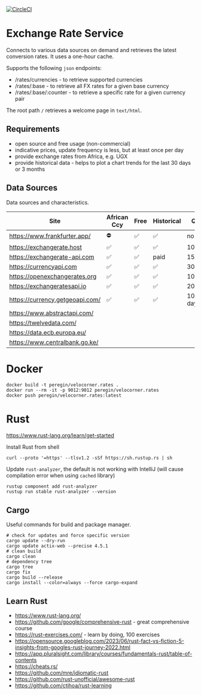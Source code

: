 [![CircleCI](https://dl.circleci.com/status-badge/img/gh/peregin/exchange-rate-service/tree/master.svg?style=shield)](https://dl.circleci.com/status-badge/redirect/gh/peregin/exchange-rate-service/tree/master)

# Exchange Rate Service
Connects to various data sources on demand and retrieves the latest conversion rates.
It uses a one-hour cache.

Supports the following `json` endpoints:
- /rates/currencies - to retrieve supported currencies
- /rates/:base - to retrieve all FX rates for a given base currency
- /rates/:base/:counter - to retrieve a specific rate for a given currency pair

The root path `/` retrieves a welcome page in `text/html`.

## Requirements
- open source and free usage (non-commercial)
- indicative prices, update frequency is less, but at least once per day
- provide exchange rates from Africa, e.g. UGX
- provide historical data - helps to plot a chart trends for the last 30 days or 3 months

## Data Sources
Data sources and characteristics.

| Site                            | African Ccy | Free | Historical | Quota   | Source   |
|---------------------------------|-------------|------|------------|---------|----------|
| https://www.frankfurter.app/    | ⛔️          | ✅    | ✅          | no      | ECB      |
| https://exchangerate.host       | ✅           | ✅    | ✅          | 100/mo  | multiple | 
| https://exchangerate-api.com    | ✅           | ✅    | paid       | 1500/mo | 30+      | 
| https://currencyapi.com         | ✅           | ✅    | ✅          | 300/mo  | multiple |
| https://openexchangerates.org   | ✅           | ✅    | ✅          | 1000/mo | multiple |
| https://exchangeratesapi.io     | ✅           | ✅    | ✅          | 200/mo  | multiple |
| https://currency.getgeoapi.com/ | ✅ | ✅ | ✅ | 100 / day | multiple |
| https://www.abstractapi.com/    |
| https://twelvedata.com/         |
| https://data.ecb.europa.eu/ |
| https://www.centralbank.go.ke/ |


# Docker
```shell
docker build -t peregin/velocorner.rates .
docker run --rm -it -p 9012:9012 peregin/velocorner.rates
docker push peregin/velocorner.rates:latest
```

# Rust
https://www.rust-lang.org/learn/get-started

Install Rust from shell
```shell
curl --proto '=https' --tlsv1.2 -sSf https://sh.rustup.rs | sh
```

Update `rust-analyzer`, the default is not working with IntelliJ (will cause compilation error when using `cached` library)
```shell
rustup component add rust-analyzer
rustup run stable rust-analyzer --version
```

## Cargo
Useful commands for build and package manager.

```shell
# check for updates and force specific version
cargo update --dry-run
cargo update actix-web --precise 4.5.1
# clean build
cargo clean
# dependency tree
cargo tree
cargo fix
cargo build --release
cargo install --color=always --force cargo-expand
```

## Learn Rust
- https://www.rust-lang.org/
- https://github.com/google/comprehensive-rust - great comprehensive course
- https://rust-exercises.com/ - learn by doing, 100 exercises
- https://opensource.googleblog.com/2023/06/rust-fact-vs-fiction-5-insights-from-googles-rust-journey-2022.html
- https://app.pluralsight.com/library/courses/fundamentals-rust/table-of-contents
- https://cheats.rs/
- https://github.com/mre/idiomatic-rust
- https://github.com/rust-unofficial/awesome-rust
- https://github.com/ctjhoa/rust-learning


